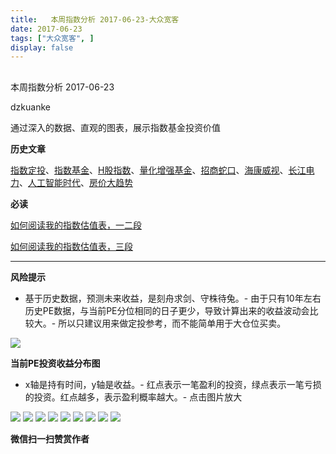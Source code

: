 ```yaml
---
title:   本周指数分析 2017-06-23-大众宽客
date: 2017-06-23
tags: ["大众宽客", ]
display: false
---
```



## 



本周指数分析 2017-06-23




dzkuanke




通过深入的数据、直观的图表，展示指数基金投资价值


**历史文章**

[指数定投](http://mp.weixin.qq.com/s?__biz=MzAwMTc1MDcwNw==&amp;mid=2648271933&amp;idx=1&amp;sn=ac6f7b376e44b1093c9559fc574670c2&amp;chksm=82f92fe1b58ea6f72b3a16ef74e06006f0bb84573107c12d3f938a0e43040c20a0149f0ec749&amp;scene=21#wechat_redirect)、[指数基金](http://mp.weixin.qq.com/s?__biz=MzAwMTc1MDcwNw==&amp;mid=2648271880&amp;idx=1&amp;sn=d2267d70c34cebfa9294e4e5dea7420d&amp;chksm=82f92fd4b58ea6c202fbf4896f14d8cbe788bdae1f20cc5f25b79fb15baa5dc213fe3701c34c&amp;scene=21#wechat_redirect)、[H股指数](http://mp.weixin.qq.com/s?__biz=MzAwMTc1MDcwNw==&amp;mid=2648271851&amp;idx=1&amp;sn=2aeb4628e081467a2a24929368c2871a&amp;chksm=82f92837b58ea12153cfbf433d537f35bc07467904e496b8dbcdcdb292114ecaafdce23b4339&amp;scene=21#wechat_redirect)、[量化增强基金](http://mp.weixin.qq.com/s?__biz=MzAwMTc1MDcwNw==&amp;mid=2648271895&amp;idx=1&amp;sn=f19909fdde51c21b2b817a4df839d219&amp;chksm=82f92fcbb58ea6ddb74259952f94fbc27aebec2ae9af694b63caa6d3014ac02d648d98e6cebf&amp;scene=21#wechat_redirect)、[招商蛇口](http://mp.weixin.qq.com/s?__biz=MzAwMTc1MDcwNw==&amp;mid=2648271942&amp;idx=1&amp;sn=a1e88955f8d7f0d083884c1d6d6bd806&amp;chksm=82f92f9ab58ea68c2a59fb9369fd8bdd6064ecfda6d5dd9a29d99c723bad73583fac93a438b6&amp;scene=21#wechat_redirect)、[海康威视](http://mp.weixin.qq.com/s?__biz=MzAwMTc1MDcwNw==&amp;mid=2648271950&amp;idx=1&amp;sn=764532ee89c33e91719609d18f0ca7ea&amp;chksm=82f92f92b58ea6844bbdbca284497101ef0398c2f3b7544d92cf5a317f8f78e3e92d55280c0f&amp;scene=21#wechat_redirect)、[长江电力](http://mp.weixin.qq.com/s?__biz=MzAwMTc1MDcwNw==&amp;mid=2648271943&amp;idx=1&amp;sn=aa31f79b5eaf8a8b6dbb3da4a7bf3440&amp;chksm=82f92f9bb58ea68db6558a129c50e76ab902d00312a4614b4abb7a792aaf851769e1c769e2fe&amp;scene=21#wechat_redirect)、[人工智能时代](http://mp.weixin.qq.com/s?__biz=MzAwMTc1MDcwNw==&amp;mid=2648271966&amp;idx=1&amp;sn=86dff0506c7c0dfdca1f7b8756595906&amp;chksm=82f92f82b58ea694f03e4c9eb05438b791b8b7212ad6e9ad97aa6459b7ac4c53f1ee048fe934&amp;scene=21#wechat_redirect)、[房价大趋势](http://mp.weixin.qq.com/s?__biz=MzAwMTc1MDcwNw==&amp;mid=2648271977&amp;idx=1&amp;sn=f7b86f79fa6fc1e75833012c327c0fcd&amp;chksm=82f92fb5b58ea6a3c042c0eecdf02391a5c1cfd01b69beea993928f30327cecfd10af20dae24&amp;scene=21#wechat_redirect)



**必读**

[如何阅读我的指数估值表，一二段](http://mp.weixin.qq.com/s?__biz=MzAwMTc1MDcwNw==&amp;mid=2648272034&amp;idx=1&amp;sn=12b1858af175753f5ccebc0bc6c4cb4f&amp;chksm=82f92f7eb58ea668f844f51102599d20bb8730f438010159de83e85a4a34df3d44d568a9feb2&amp;scene=21#wechat_redirect)

[如何阅读我的指数估值表，三段](http://mp.weixin.qq.com/s?__biz=MzAwMTc1MDcwNw==&amp;mid=2648272039&amp;idx=1&amp;sn=09c59d023c3ce227046966f260777cd5&amp;chksm=82f92f7bb58ea66dab5c428c2205bd4dda180360b643b28a357ab3e73a38d19303124242ad4d&amp;scene=21#wechat_redirect)**[](http://mp.weixin.qq.com/s?__biz=MzAwMTc1MDcwNw==&amp;mid=2648272039&amp;idx=1&amp;sn=09c59d023c3ce227046966f260777cd5&amp;chksm=82f92f7bb58ea66dab5c428c2205bd4dda180360b643b28a357ab3e73a38d19303124242ad4d&amp;scene=21#wechat_redirect)**

****

**风险提示**
- 基于历史数据，预测未来收益，是刻舟求剑、守株待兔。- 由于只有10年左右历史PE数据，与当前PE分位相同的日子更少，导致计算出来的收益波动会比较大。- 所以只建议用来做定投参考，而不能简单用于大仓位买卖。


<img data-s="300,640" data-type="png" src="http://mmbiz.qpic.cn/mmbiz_png/PKw3FQPmhIgGT7FcBibfoCmRtvrpoicBjvrTajeCibnMT2XriaDrA9Q3Q4qNbrTJ5MaBcXaWcElGKuSiaia1OdGTO8XQ/0?wx_fmt=png" data-ratio="0.48592870544090055" data-w="1066"/>





**当前PE投资收益分布图**
- x轴是持有时间，y轴是收益。- 红点表示一笔盈利的投资，绿点表示一笔亏损的投资。红点越多，表示盈利概率越大。- 点击图片放大


<img data-s="300,640" data-type="png" src="http://mmbiz.qpic.cn/mmbiz_png/PKw3FQPmhIgGT7FcBibfoCmRtvrpoicBjvDneDsdJGZxNGx78EcOibjampdMZJJ5XeQJohCIfAfEYEiaHR68CSCKxg/0?wx_fmt=png" style="" data-ratio="0.6427432216905901" data-w="627"/>

<img data-s="300,640" data-type="png" src="http://mmbiz.qpic.cn/mmbiz_png/PKw3FQPmhIgGT7FcBibfoCmRtvrpoicBjv0s1Cr2MEmwFkqfFhuGrd61Hqqu0nJjf7mazKSE9rkMknLH0zK02fqg/0?wx_fmt=png" style="" data-ratio="0.6427432216905901" data-w="627"/>

<img data-s="300,640" data-type="png" src="http://mmbiz.qpic.cn/mmbiz_png/PKw3FQPmhIgGT7FcBibfoCmRtvrpoicBjvcFOyl1KaVRjOCfSN2ut3qszeRMbYoWX0309z1nP38Mvapccx52THVQ/0?wx_fmt=png" style="" data-ratio="0.6427432216905901" data-w="627"/>

<img data-s="300,640" data-type="png" src="http://mmbiz.qpic.cn/mmbiz_png/PKw3FQPmhIgGT7FcBibfoCmRtvrpoicBjvGCuVUAU6wXyDyDtvFjfnfDPJiboB7r89py74hLe8YhFsicXMM8kKhh6Q/0?wx_fmt=png" style="" data-ratio="0.6427432216905901" data-w="627"/>

<img data-s="300,640" data-type="png" src="http://mmbiz.qpic.cn/mmbiz_png/PKw3FQPmhIgGT7FcBibfoCmRtvrpoicBjvV3JoWvv13m6d8LyJYglAPm2fdK49nWibsWrs9gEnV998Toycq5QtVxQ/0?wx_fmt=png" style="" data-ratio="0.6427432216905901" data-w="627"/>

<img data-s="300,640" data-type="png" src="http://mmbiz.qpic.cn/mmbiz_png/PKw3FQPmhIgGT7FcBibfoCmRtvrpoicBjvNAzx1j28eCJCdvMv9Vo736ZTT7HsruEAw5X1ojaia3kKInDVEXUsXBQ/0?wx_fmt=png" style="" data-ratio="0.6427432216905901" data-w="627"/>

<img data-s="300,640" data-type="png" src="http://mmbiz.qpic.cn/mmbiz_png/PKw3FQPmhIgGT7FcBibfoCmRtvrpoicBjv9ewVu7feBgETQxPp2jd2ArnbSY403DNibbk0ib9hiaKssVVBXv9icbkaicA/0?wx_fmt=png" style="" data-ratio="0.6427432216905901" data-w="627"/>

<img data-s="300,640" data-type="png" src="http://mmbiz.qpic.cn/mmbiz_png/PKw3FQPmhIgGT7FcBibfoCmRtvrpoicBjvfica37FB3rUnA6QX7kb6EFhzfCCicxCicLqHFaiaZowck8nZrZNGcfhexg/0?wx_fmt=png" style="" data-ratio="0.6427432216905901" data-w="627"/>

<img data-s="300,640" data-type="png" src="http://mmbiz.qpic.cn/mmbiz_png/PKw3FQPmhIgGT7FcBibfoCmRtvrpoicBjvDFWWh6aSjDOSLKOJo1k76SPiaaeicWx65qKibCBnAib9g58qIk3dL1WO3A/0?wx_fmt=png" style="white-space: normal;" data-ratio="0.6427432216905901" data-w="627"/>




**微信扫一扫赞赏作者**